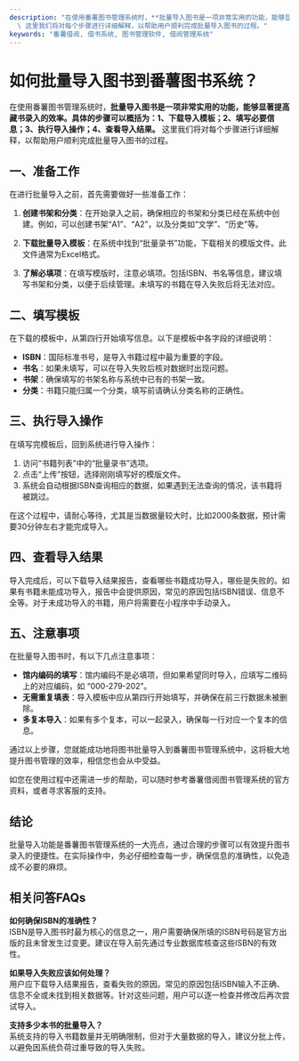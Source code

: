 ```yaml
---
description: "在使用番薯图书管理系统时，**批量导入图书是一项非常实用的功能，能够显著提高藏书录入的效率。具体的步骤可以概括为：1、下载导入模板；2、填写必要信息；3、执行导入操作；4、查看导入结果。**\
  \ 这里我们将对每个步骤进行详细解释，以帮助用户顺利完成批量导入图书的过程。"
keywords: "番薯借阅, 借书系统, 图书管理软件, 借阅管理系统"
---
```

# 如何批量导入图书到番薯图书系统？

在使用番薯图书管理系统时，**批量导入图书是一项非常实用的功能，能够显著提高藏书录入的效率。具体的步骤可以概括为：1、下载导入模板；2、填写必要信息；3、执行导入操作；4、查看导入结果。** 这里我们将对每个步骤进行详细解释，以帮助用户顺利完成批量导入图书的过程。

##  一、准备工作

在进行批量导入之前，首先需要做好一些准备工作：

1. **创建书架和分类**：在开始录入之前，确保相应的书架和分类已经在系统中创建。例如，可以创建书架“A1”、“A2”，以及分类如“文学”、“历史”等。

2. **下载批量导入模板**：在系统中找到“批量录书”功能，下载相关的模版文件。此文件通常为Excel格式。

3. **了解必填项**：在填写模版时，注意必填项。包括ISBN、书名等信息，建议填写书架和分类，以便于后续管理。未填写的书籍在导入失败后将无法对应。

##  二、填写模板

在下载的模板中，从第四行开始填写信息。以下是模板中各字段的详细说明：

- **ISBN**：国际标准书号，是导入书籍过程中最为重要的字段。
- **书名**：如果未填写，可以在导入失败后核对数据时出现问题。
- **书架**：确保填写的书架名称与系统中已有的书架一致。
- **分类**：书籍只能归属一个分类，填写前请确认分类名称的正确性。

##  三、执行导入操作

在填写完模板后，回到系统进行导入操作：

1. 访问“书籍列表”中的“批量录书”选项。
2. 点击“上传”按钮，选择刚刚填写好的模版文件。
3. 系统会自动根据ISBN查询相应的数据，如果遇到无法查询的情况，该书籍将被跳过。

在这个过程中，请耐心等待，尤其是当数据量较大时，比如2000条数据，预计需要30分钟左右才能完成导入。

##  四、查看导入结果

导入完成后，可以下载导入结果报告，查看哪些书籍成功导入，哪些是失败的。如果有书籍未能成功导入，报告中会提供原因，常见的原因包括ISBN错误、信息不全等。对于未成功导入的书籍，用户将需要在小程序中手动录入。

##  五、注意事项

在批量导入图书时，有以下几点注意事项：

- **馆内编码的填写**：馆内编码不是必填项，但如果希望同时导入，应填写二维码上的对应编码，如 “000-279-202”。
- **无需重复填表**：导入模板中应从第四行开始填写，并确保在前三行数据未被删除。
- **多复本导入**：如果有多个复本，可以一起录入，确保每一行对应一个复本的信息。

通过以上步骤，您就能成功地将图书批量导入到番薯图书管理系统中，这将极大地提升图书管理的效率，相信您也会从中受益。 

如您在使用过程中还需进一步的帮助，可以随时参考番薯借阅图书管理系统的官方资料，或者寻求客服的支持。

##  结论

批量导入功能是番薯图书管理系统的一大亮点，通过合理的步骤可以有效提升图书录入的便捷性。在实际操作中，务必仔细检查每一步，确保信息的准确性，以免造成不必要的麻烦。

##  相关问答FAQs

**如何确保ISBN的准确性？**  
ISBN是导入图书时最为核心的信息之一，用户需要确保所填的ISBN号码是官方出版的且未曾发生过变更。建议在导入前先通过专业数据库核查这些ISBN的有效性。

**如果导入失败应该如何处理？**  
用户应下载导入结果报告，查看失败的原因。常见的原因包括ISBN输入不正确、信息不全或未找到相关数据等。针对这些问题，用户可以逐一检查并修改后再次尝试导入。

**支持多少本书的批量导入？**  
系统支持的导入书籍数量并无明确限制，但对于大量数据的导入，建议分批上传，以避免因系统负荷过重导致的导入失败。
